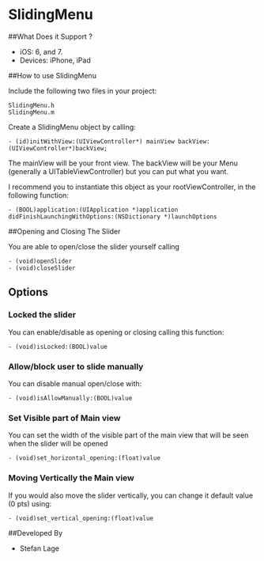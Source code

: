# SlidingMenu


##What Does it Support ?


*	iOS: 6, and 7.
*	Devices: iPhone, iPad



##How to use SlidingMenu


Include the following two files in your project:

```
SlidingMenu.h
SlidingMenu.m
```

Create a SlidingMenu object by calling:

```
- (id)initWithView:(UIViewController*) mainView backView:(UIViewController*)backView;
``` 

The mainView will be your front view. The backView will be your Menu (generally a UITableViewController) but you can put what you want.

I recommend you to instantiate this object as your rootViewController, in the following function:

```
- (BOOL)application:(UIApplication *)application didFinishLaunchingWithOptions:(NSDictionary *)launchOptions
```


##Opening and Closing The Slider


You are able to open/close the slider yourself calling

```
- (void)openSlider
- (void)closeSlider
```


## Options


### Locked the slider

You can enable/disable as opening or closing calling this function:

```
- (void)isLocked:(BOOL)value
```

### Allow/block user to slide manually

You can disable manual open/close with:

```
- (void)isAllowManually:(BOOL)value
```

### Set Visible part of Main view


You can set the width of the visible part of the main view that will be seen when the slider will be opened

```
- (void)set_horizontal_opening:(float)value
```

### Moving Vertically the Main view


If you would also move the slider vertically, you can change it default value (0 pts) using:

```
- (void)set_vertical_opening:(float)value
```

##Developed By

* Stefan Lage
